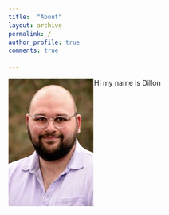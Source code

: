 ```yaml
---
title:  "About"
layout: archive
permalink: /
author_profile: true
comments: true

---
```

<img align="left" src="assets/images/profile_photo.jpeg" style="display: block; margin: auto;" alt="Dillon Lloyd"/>


<p style="text-align: Center;">

Hi my name is Dillon 

</p>